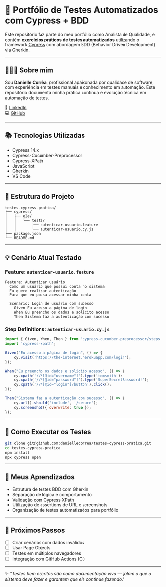 # 🧪 Portfólio de Testes Automatizados com Cypress + BDD

Este repositório faz parte do meu portfólio como Analista de Qualidade, e contém **exercícios práticos de testes automatizados** utilizando o framework [Cypress](https://www.cypress.io/) com abordagem BDD (Behavior Driven Development) via Gherkin.

---

## 👩🏻‍💻 Sobre mim

Sou **Danielle Corrêa**, profissional apaixonada por qualidade de software, com experiência em testes manuais e conhecimento em automação. Este repositório documenta minha prática contínua e evolução técnica em automação de testes.

🔗 [LinkedIn](https://www.linkedin.com/in/daniellecorrea)  
💻 [GitHub](https://github.com/daniellecorrea)

---

## 📚 Tecnologias Utilizadas

- Cypress 14.x
- Cypress-Cucumber-Preprocessor
- Cypress-XPath
- JavaScript
- Gherkin
- VS Code

---

## 🧪 Estrutura do Projeto

```
testes-cypress-pratica/
├── cypress/
│   ├── e2e/
│   │   └── tests/
│   │       ├── autenticar-usuario.feature
│   │       └── autenticar-usuario.cy.js
├── package.json
└── README.md
```

---

## 💡 Cenário Atual Testado

### Feature: `autenticar-usuario.feature`

```gherkin
Feature: Autenticar usuário
  Como um usuário que possui conta no sistema
  Eu quero realizar autenticação
  Para que eu possa acessar minha conta

  Scenario: Login de usuário com sucesso
    Given Eu acesso a página de login
    When Eu preencho os dados e solicito acesso
    Then Sistema faz a autenticação com sucesso
```

### Step Definitions: `autenticar-usuario.cy.js`

```javascript
import { Given, When, Then } from 'cypress-cucumber-preprocessor/steps';
import 'cypress-xpath';

Given("Eu acesso a página de login", () => {
    cy.visit('https://the-internet.herokuapp.com/login');
});

When("Eu preencho os dados e solicito acesso", () => {
    cy.xpath('//*[@id="username"]').type('tomsmith');
    cy.xpath('//*[@id="password"]').type('SuperSecretPassword!');
    cy.xpath('//*[@id="login"]/button').click();
});

Then("Sistema faz a autenticação com sucesso", () => {
    cy.url().should('include', '/secure');
    cy.screenshot({ overwrite: true });
});
```

---

## 🚀 Como Executar os Testes

```bash
git clone git@github.com:daniellecorrea/testes-cypress-pratica.git
cd testes-cypress-pratica
npm install
npx cypress open
```

---

## 🧠 Meus Aprendizados

- Estrutura de testes BDD com Gherkin
- Separação de lógica e comportamento
- Validação com Cypress XPath
- Utilização de assertions de URL e screenshots
- Organização de testes automatizados para portfólio

---

## 📌 Próximos Passos

- [ ] Criar cenários com dados inválidos
- [ ] Usar Page Objects
- [ ] Testes em múltiplos navegadores
- [ ] Integração com GitHub Actions (CI)

---

✨ *"Testes bem escritos são como documentação viva — falam o que o sistema deve fazer e garantem que ele continue fazendo."*

